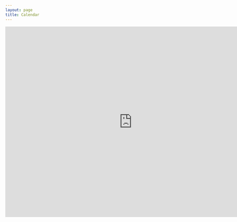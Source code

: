 ```yaml
---
layout: page
title: Calendar
---
```


<iframe src="https://www.google.com/calendar/embed?src=o20kdloollvj3opce8kg90s7r4%40group.calendar.google.com&ctz=America/Los_Angeles" style="border: 0" width="800" height="600" frameborder="0" scrolling="no"></iframe>